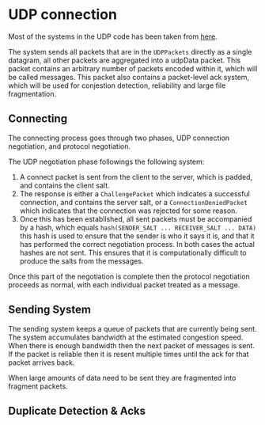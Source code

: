 # UDP connection

Most of the systems in the UDP code has been taken from [here](https://gafferongames.com/categories/building-a-game-network-protocol/).

The system sends all packets that are in the `UDPPackets` directly as a single datagram, all other packets are aggregated into a udpData packet. This packet contains an arbitrary number of packets encoded within it, which will be called messages. This packet also contains a packet-level ack system, which will be used for conjestion detection, reliability and large file fragmentation.

## Connecting

The connecting process goes through two phases, UDP connection negotiation, and protocol negotiation.

The UDP negotiation phase followings the following system:
1. A connect packet is sent from the client to the server, which is padded, and contains the client salt.
2. The response is either a `ChallengePacket` which indicates a successful connection, and contains the server salt, or a `ConnectionDeniedPacket` which indicates that the connection was rejected for some reason.
3. Once this has been established, all sent packets must be accompanied by a hash, which equals `hash(SENDER_SALT ... RECEIVER_SALT ... DATA)` this hash is used to ensure that the sender is who it says it is, and that it has performed the correct negotiation process. In both cases the actual hashes are not sent. This ensures that it is computationally difficult to produce the salts from the messages.

Once this part of the negotiation is complete then the protocol negotiation proceeds as normal, with each individual packet treated as a message.

## Sending System

The sending system keeps a queue of packets that are currently being sent. The system accumulates bandwidth at the estimated congestion speed. When there is enough bandwidth then the next packet of messages is sent. If the packet is reliable then it is resent multiple times until the ack for that packet arrives back.

When large amounts of data need to be sent they are fragmented into fragment packets.

## Duplicate Detection & Acks